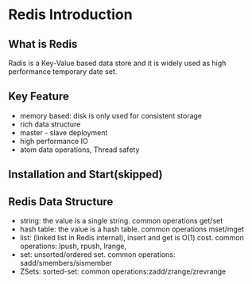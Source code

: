 # Redis Introduction

## What is Redis
Radis is a Key-Value based data store and it is widely used as high performance temporary date set.

## Key Feature
-  memory based: disk is only used for consistent storage
-  rich data structure
-  master - slave deployment
-  high performance IO
-  atom data operations, Thread safety

## Installation and Start(skipped)

## Redis Data Structure
- string: the value is a single string. common operations get/set
- hash table: the value is a hash table. common operations mset/mget
- list: (linked list in Redis internal), insert and get is O(1) cost. common operations: lpush, rpush, lrange,
- set: unsorted/ordered set. common operations: sadd/smembers/sismember
- ZSets: sorted-set: common operations:zadd/zrange/zrevrange
 
